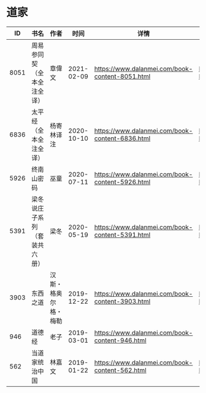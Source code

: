 # 道家

| ID | 书名 | 作者 | 时间 | 详情 | 下载页面 | EPUB下载链接 | MOBI下载链接 | AZW3下载链接 |
| --- | --- | --- | --- | --- | --- | --- | --- | --- |
| 8051 | 周易参同契（全本全注全译） | 章偉文 | 2021-02-09 | https://www.dalanmei.com/book-content-8051.html | https://www.dalanmei.com/download-book-8051.html | http://ct.dalanmei.com/f/31084289-571675558-3c6e4d | http://ct.dalanmei.com/f/31084289-572116190-0b2421 | http://ct.dalanmei.com/f/31084289-572158808-59a15b |
| 6836 | 太平经（全本全注全译） | 杨寄林译注 | 2020-10-10 | https://www.dalanmei.com/book-content-6836.html | https://www.dalanmei.com/download-book-6836.html | http://ct.dalanmei.com/f/31084289-571546916-354fd0 | http://ct.dalanmei.com/f/31084289-571815958-7f8307 | http://ct.dalanmei.com/f/31084289-572197956-4cf048 |
| 5926 | 终南山密码 | 巫童 | 2020-07-11 | https://www.dalanmei.com/book-content-5926.html | https://www.dalanmei.com/download-book-5926.html | http://ct.dalanmei.com/f/31084289-571562971-c331b6 | http://ct.dalanmei.com/f/31084289-572011353-26779e | http://ct.dalanmei.com/f/31084289-571911128-9c61d5 |
| 5391 | 梁冬说庄子系列（套装共六册） | 梁冬 | 2020-05-19 | https://www.dalanmei.com/book-content-5391.html | https://www.dalanmei.com/download-book-5391.html | http://ct.dalanmei.com/f/31084289-571495824-326ced | http://ct.dalanmei.com/f/31084289-571773777-76c73a | http://ct.dalanmei.com/f/31084289-571918692-dc265e |
| 3903 | 东西之道 | 汉斯・格奥尔格・梅勒 | 2019-12-22 | https://www.dalanmei.com/book-content-3903.html | https://www.dalanmei.com/download-book-3903.html | http://ct.dalanmei.com/f/31084289-571548328-ffc7aa | http://ct.dalanmei.com/f/31084289-571818851-510272 | 链接未找到 |
| 946 | 道德经 | 老子 | 2019-03-01 | https://www.dalanmei.com/book-content-946.html |  |  |  |  |
| 562 | 当道家统治中国 | 林嘉文 | 2019-01-22 | https://www.dalanmei.com/book-content-562.html | https://www.dalanmei.com/download-book-562.html | http://ct.dalanmei.com/f/31084289-571453553-ffd285 | http://ct.dalanmei.com/f/31084289-571787207-0bb1ae | http://ct.dalanmei.com/f/31084289-571886699-fc90a0 |

